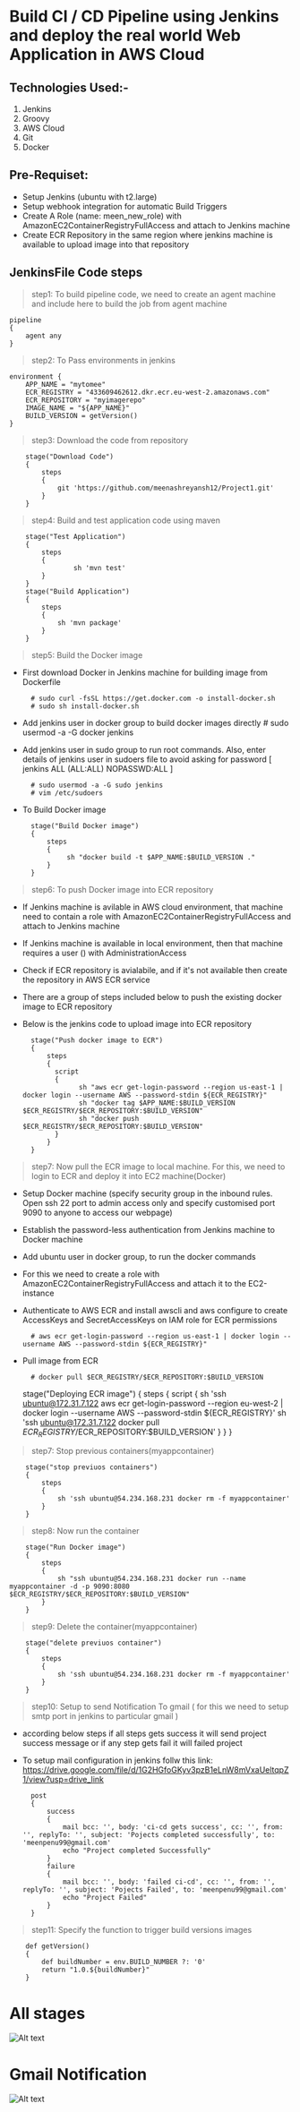 
# Build CI / CD Pipeline using Jenkins and deploy the real world Web Application in AWS Cloud

Technologies Used:-
-------------------
1. Jenkins
2. Groovy
3. AWS Cloud
4. Git
5. Docker  

Pre-Requiset:
--------------
* Setup Jenkins (ubuntu with t2.large)
* Setup webhook integration for automatic Build Triggers 
* Create A Role (name: meen_new_role) with AmazonEC2ContainerRegistryFullAccess and attach to Jenkins machine  
* Create ECR Repository in the same region where jenkins machine is available to upload image into that repository

JenkinsFile Code steps
-------------------------------
>step1: To build pipeline code, we need to create an agent machine and include here to build the job from agent machine 
   
    pipeline
    {
        agent any
    }

>step2: To Pass environments in jenkins

    environment {
        APP_NAME = "mytomee"
        ECR_REGISTRY = "433609462612.dkr.ecr.eu-west-2.amazonaws.com"
        ECR_REPOSITORY = "myimagerepo"
        IMAGE_NAME = "${APP_NAME}"
        BUILD_VERSION = getVersion()
    }

>step3: Download the code from repository

        stage("Download Code")
        {
            steps
            {
                git 'https://github.com/meenashreyansh12/Project1.git'
            }
        }

>step4: Build and test application code using maven 

        stage("Test Application")
        {
            steps
            {
                    sh 'mvn test'
            }
        }
        stage("Build Application")
        {
            steps
            {
                sh 'mvn package'
            }
        }

>step5: Build the Docker image 
    
* First download Docker in Jenkins machine for building image from Dockerfile
       
        # sudo curl -fsSL https://get.docker.com -o install-docker.sh
        # sudo sh install-docker.sh

* Add jenkins user in docker group to build docker images directly 
        # sudo usermod -a -G docker jenkins
  
* Add jenkins user in sudo group to run root commands. Also, enter details of jenkins user in sudoers file to avoid asking for password [ jenkins ALL (ALL:ALL) NOPASSWD:ALL ]
       
        # sudo usermod -a -G sudo jenkins
        # vim /etc/sudoers
        
* To Build Docker image    
        
        stage("Build Docker image")
        {
            steps
            {
                 sh "docker build -t $APP_NAME:$BUILD_VERSION ."
            }
        }

>step6: To push Docker image into ECR repository 
* If Jenkins machine is avilable in AWS cloud environment, that machine need to contain a role with AmazonEC2ContainerRegistryFullAccess and attach to Jenkins 
  machine 
* If Jenkins machine is available in local environment, then that machine requires a user () with AdministrationAccess  
* Check if ECR repository is avialabile, and if it's not available then create the repository in AWS ECR service 
* There are a group of steps included below to push the existing docker image to ECR repository
* Below is the jenkins code to upload image into ECR repository 

        stage("Push docker image to ECR")
        {
            steps
            {
              script
              {
                    sh "aws ecr get-login-password --region us-east-1 | docker login --username AWS --password-stdin ${ECR_REGISTRY}"
                    sh "docker tag $APP_NAME:$BUILD_VERSION $ECR_REGISTRY/$ECR_REPOSITORY:$BUILD_VERSION"
                    sh "docker push $ECR_REGISTRY/$ECR_REPOSITORY:$BUILD_VERSION"
              }
            }
        }


>step7: Now pull the ECR image to local machine. For this, we need to login to ECR and deploy it into EC2 machine(Docker)

* Setup Docker machine (specify security group in the inbound rules. Open ssh 22 port to admin access only and specify customised port 9090 to anyone to access our webpage)
* Establish the password-less authentication from Jenkins machine to Docker machine 
* Add ubuntu user in docker group, to run the docker commands 
* For this we need to create a role with AmazonEC2ContainerRegistryFullAccess and attach it to the EC2-instance

* Authenticate to AWS ECR and install awscli and aws configure to create AccessKeys and SecretAccessKeys on IAM role for ECR permissions

        # aws ecr get-login-password --region us-east-1 | docker login --username AWS --password-stdin ${ECR_REGISTRY}"

* Pull image from ECR    

        # docker pull $ECR_REGISTRY/$ECR_REPOSITORY:$BUILD_VERSION

  stage("Deploying ECR image") 
        {
            steps
            { 
                script
                { 
                    sh 'ssh ubuntu@172.31.7.122 aws ecr get-login-password --region eu-west-2 | docker login --username AWS --password-stdin ${ECR_REGISTRY}'
                    sh 'ssh ubuntu@172.31.7.122 docker pull $ECR_REGISTRY/$ECR_REPOSITORY:$BUILD_VERSION'
                }
            }
        }

>step7: Stop previous containers(myappcontainer) 

        stage("stop previuos containers")
        {
            steps
            {
                sh 'ssh ubuntu@54.234.168.231 docker rm -f myappcontainer'
            }
        }


>step8: Now run the container 

        stage("Run Docker image")
        {
            steps
            {
                sh "ssh ubuntu@54.234.168.231 docker run --name myappcontainer -d -p 9090:8080 $ECR_REGISTRY/$ECR_REPOSITORY:$BUILD_VERSION"
            }
        }

>step9: Delete the container(myappcontainer) 

        stage("delete previuos container")
        {
            steps
            {
                sh 'ssh ubuntu@54.234.168.231 docker rm -f myappcontainer'
            }
        }


>step10: Setup to send Notification To gmail ( for this we need to setup smtp port in jenkins to particular gmail )

* according below steps if all steps gets success it will send project success message or if any step gets fail it will failed project
* To setup mail configuration in jenkins follw this link: https://drive.google.com/file/d/1G2HGfoGKyv3pzB1eLnW8mVxaUeltqpZ1/view?usp=drive_link
 

        post
        {
            success
            {
                mail bcc: '', body: 'ci-cd gets success', cc: '', from: '', replyTo: '', subject: 'Pojects completed successfully', to: 'meenpenu99@gmail.com'
                echo "Project completed Successfully"
            }
            failure
            {
                mail bcc: '', body: 'failed ci-cd', cc: '', from: '', replyTo: '', subject: 'Pojects Failed', to: 'meenpenu99@gmail.com'
                echo "Project Failed"
            }
        }


>step11: Specify the function to trigger build versions images 

        def getVersion()
        {
            def buildNumber = env.BUILD_NUMBER ?: '0'
            return "1.0.${buildNumber}"
        }

# All stages 

![Alt text](images/image.png)

# Gmail Notification 

![Alt text](images/image-1.png)

